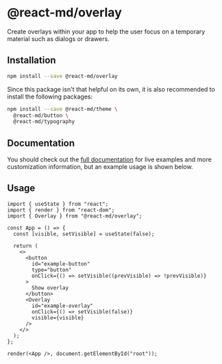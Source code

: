 # @react-md/overlay

Create overlays within your app to help the user focus on a temporary material
such as dialogs or drawers.

## Installation

```sh
npm install --save @react-md/overlay
```

Since this package isn't that helpful on its own, it is also recommended to
install the following packages:

```sh
npm install --save @react-md/theme \
  @react-md/button \
  @react-md/typography
```

<!-- DOCS_REMOVE -->

## Documentation

You should check out the
[full documentation](https://react-md.dev/packages/overlay/demos) for live
examples and more customization information, but an example usage is shown
below.

<!-- DOCS_REMOVE_END -->

## Usage

```tsx
import { useState } from "react";
import { render } from "react-dom";
import { Overlay } from "@react-md/overlay";

const App = () => {
  const [visible, setVisible] = useState(false);

  return (
    <>
      <button
        id="example-button"
        type="button"
        onClick={() => setVisible((prevVisible) => !prevVisible)}
      >
        Show overlay
      </button>
      <Overlay
        id="example-overlay"
        onClick={() => setVisible(false)}
        visible={visible}
      />
    </>
  );
};

render(<App />, document.getElementById("root"));
```
